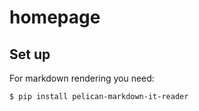 # homepage

## Set up

For markdown rendering you need:

```bash
$ pip install pelican-markdown-it-reader
```
